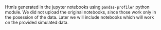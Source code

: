 Htmls generated in the jupyter notebooks using ```pandas-profiler``` python module.
We did not upload the original notebooks, since those work only in the posession of the data.
Later we will include notebooks which will work on the provided simulated data.
